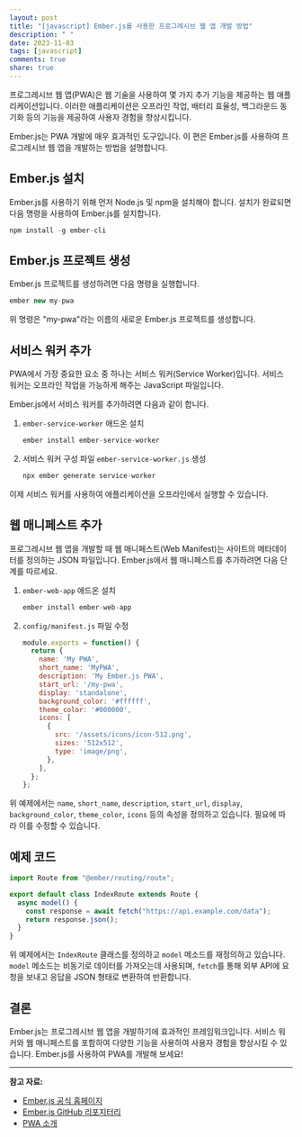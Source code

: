 ```yaml
---
layout: post
title: "[javascript] Ember.js를 사용한 프로그레시브 웹 앱 개발 방법"
description: " "
date: 2023-11-03
tags: [javascript]
comments: true
share: true
---
```


프로그레시브 웹 앱(PWA)은 웹 기술을 사용하여 몇 가지 추가 기능을 제공하는 웹 애플리케이션입니다. 이러한 애플리케이션은 오프라인 작업, 배터리 효율성, 백그라운드 동기화 등의 기능을 제공하여 사용자 경험을 향상시킵니다.

Ember.js는 PWA 개발에 매우 효과적인 도구입니다. 이 편은 Ember.js를 사용하여 프로그레시브 웹 앱을 개발하는 방법을 설명합니다.

## Ember.js 설치

Ember.js를 사용하기 위해 먼저 Node.js 및 npm을 설치해야 합니다. 설치가 완료되면 다음 명령을 사용하여 Ember.js를 설치합니다.

```javascript
npm install -g ember-cli
```

## Ember.js 프로젝트 생성

Ember.js 프로젝트를 생성하려면 다음 명령을 실행합니다.

```javascript
ember new my-pwa
```

위 명령은 "my-pwa"라는 이름의 새로운 Ember.js 프로젝트를 생성합니다.

## 서비스 워커 추가

PWA에서 가장 중요한 요소 중 하나는 서비스 워커(Service Worker)입니다. 서비스 워커는 오프라인 작업을 가능하게 해주는 JavaScript 파일입니다.

Ember.js에서 서비스 워커를 추가하려면 다음과 같이 합니다.

1. `ember-service-worker` 애드온 설치

   ```javascript
   ember install ember-service-worker
   ```

2. 서비스 워커 구성 파일 `ember-service-worker.js` 생성

   ```javascript
   npx ember generate service-worker
   ```

이제 서비스 워커를 사용하여 애플리케이션을 오프라인에서 실행할 수 있습니다.

## 웹 매니페스트 추가

프로그레시브 웹 앱을 개발할 때 웹 매니페스트(Web Manifest)는 사이트의 메타데이터를 정의하는 JSON 파일입니다. Ember.js에서 웹 매니페스트를 추가하려면 다음 단계를 따르세요.

1. `ember-web-app` 애드온 설치

   ```javascript
   ember install ember-web-app
   ```

2. `config/manifest.js` 파일 수정

   ```javascript
   module.exports = function() {
     return {
       name: 'My PWA',
       short_name: 'MyPWA',
       description: 'My Ember.js PWA',
       start_url: '/my-pwa',
       display: 'standalone',
       background_color: '#ffffff',
       theme_color: '#000000',
       icons: [
         {
           src: '/assets/icons/icon-512.png',
           sizes: '512x512',
           type: 'image/png',
         },
       ],
     };
   };
   ```

위 예제에서는 `name`, `short_name`, `description`, `start_url`, `display`, `background_color`, `theme_color`, `icons` 등의 속성을 정의하고 있습니다. 필요에 따라 이를 수정할 수 있습니다.

## 예제 코드

```javascript
import Route from "@ember/routing/route";

export default class IndexRoute extends Route {
  async model() {
    const response = await fetch("https://api.example.com/data");
    return response.json();
  }
}
```

위 예제에서는 `IndexRoute` 클래스를 정의하고 `model` 메소드를 재정의하고 있습니다. `model` 메소드는 비동기로 데이터를 가져오는데 사용되며, `fetch`를 통해 외부 API에 요청을 보내고 응답을 JSON 형태로 변환하여 반환합니다.

## 결론

Ember.js는 프로그레시브 웹 앱을 개발하기에 효과적인 프레임워크입니다. 서비스 워커와 웹 매니페스트를 포함하여 다양한 기능을 사용하여 사용자 경험을 향상시킬 수 있습니다. Ember.js를 사용하여 PWA를 개발해 보세요!

---

**참고 자료:**

- [Ember.js 공식 홈페이지](https://emberjs.com/)
- [Ember.js GitHub 리포지터리](https://github.com/emberjs/ember.js/)
- [PWA 소개](https://developers.google.com/web/progressive-web-apps)
